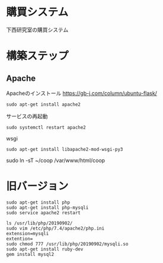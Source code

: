 # 購買システム
下西研究室の購買システム

# 構築ステップ


## Apache
Apacheのインストール
https://gb-j.com/column/ubuntu-flask/
```
sudo apt-get install apache2
```
サービスの再起動
```
sudo systemctl restart apache2
```
wsgi
```
sudo apt-get install libapache2-mod-wsgi-py3
```
sudo ln -sT ~/coop  /var/www/html/coop

# 旧バージョン

```
sudo apt-get install php
sudo apt-get install php-mysqli
sudo service apache2 restart

ls /usr/lib/php/20190902/
sudo vim /etc/php/7.4/apache2/php.ini 
extension=mysqli
extention=
sudo chmod 777 /usr/lib/php/20190902/mysqli.so 
sudo apt-get install ruby-dev
gem install mysql2

```